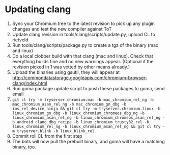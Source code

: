 # Updating clang

1.  Sync your Chromium tree to the latest revision to pick up any plugin
    changes and test the new compiler against ToT
1.  Update clang revision in tools/clang/scripts/update.py, upload CL to
    rietveld
1.  Run tools/clang/scripts/package.py to create a tgz of the binary (mac and
    linux)
1.  Do a local clobber build with that clang (mac and linux). Check that
    everything builds fine and no new warnings appear. (Optional if the
    revision picked in 1 was vetted by other means already.)
1.  Upload the binaries using gsutil, they will appear at
    http://commondatastorage.googleapis.com/chromium-browser-clang/index.html
1.  Run goma package update script to push these packages to goma, send email
1.  `git cl try -m tryserver.chromium.mac -b mac_chromium_rel_ng -b
    mac_chromium_asan_rel_ng -b mac_chromium_gn_dbg -b ios_rel_device_ninja &&
    git cl try -m tryserver.chromium.linux -b linux_chromium_gn_dbg -b
    linux_chromium_chromeos_dbg_ng -b linux_chromium_asan_rel_ng -b
    linux_chromium_chromeos_asan_rel_ng -b android_clang_dbg_recipe -b
    linux_chromium_trusty32_rel -b linux_chromium_rel_ng -b
    linux_chromium_msan_rel_ng && git cl try -m tryserver.blink -b
    linux_blink_rel`
1.  Commit roll CL from the first step
1.  The bots will now pull the prebuilt binary, and goma will have a matching
    binary, too.
